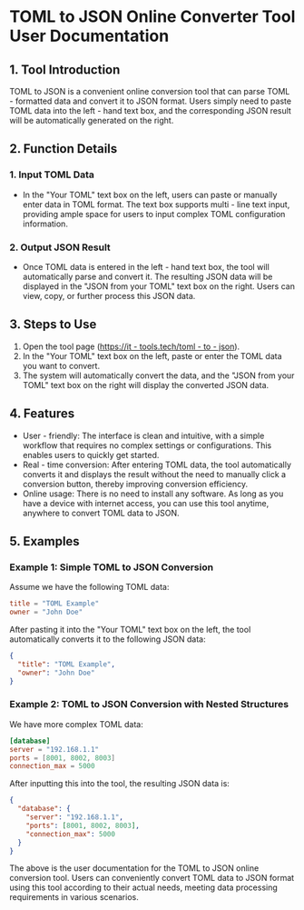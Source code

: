 # TOML to JSON Online Converter Tool User Documentation

## 1. Tool Introduction

TOML to JSON is a convenient online conversion tool that can parse TOML - formatted data and convert it to JSON format. Users simply need to paste TOML data into the left - hand text box, and the corresponding JSON result will be automatically generated on the right.

## 2. Function Details

### 1. Input TOML Data

  * In the "Your TOML" text box on the left, users can paste or manually enter data in TOML format. The text box supports multi - line text input, providing ample space for users to input complex TOML configuration information.

### 2. Output JSON Result

  * Once TOML data is entered in the left - hand text box, the tool will automatically parse and convert it. The resulting JSON data will be displayed in the "JSON from your TOML" text box on the right. Users can view, copy, or further process this JSON data.

## 3. Steps to Use

  1. Open the tool page ([https://it - tools.tech/toml - to - json](https://it-tools.tech/toml-to-json)).
  2. In the "Your TOML" text box on the left, paste or enter the TOML data you want to convert.
  3. The system will automatically convert the data, and the "JSON from your TOML" text box on the right will display the converted JSON data.

## 4. Features

  * User - friendly: The interface is clean and intuitive, with a simple workflow that requires no complex settings or configurations. This enables users to quickly get started.
  * Real - time conversion: After entering TOML data, the tool automatically converts it and displays the result without the need to manually click a conversion button, thereby improving conversion efficiency.
  * Online usage: There is no need to install any software. As long as you have a device with internet access, you can use this tool anytime, anywhere to convert TOML data to JSON.

## 5. Examples

### Example 1: Simple TOML to JSON Conversion

Assume we have the following TOML data:
```toml
title = "TOML Example"
owner = "John Doe"
```

After pasting it into the "Your TOML" text box on the left, the tool automatically converts it to the following JSON data:
```json
{
  "title": "TOML Example",
  "owner": "John Doe"
}
```

### Example 2: TOML to JSON Conversion with Nested Structures

We have more complex TOML data:
```toml
[database]
server = "192.168.1.1"
ports = [8001, 8002, 8003]
connection_max = 5000
```

After inputting this into the tool, the resulting JSON data is:
```json
{
  "database": {
    "server": "192.168.1.1",
    "ports": [8001, 8002, 8003],
    "connection_max": 5000
  }
}
```

The above is the user documentation for the TOML to JSON online conversion tool. Users can conveniently convert TOML data to JSON format using this tool according to their actual needs, meeting data processing requirements in various scenarios.